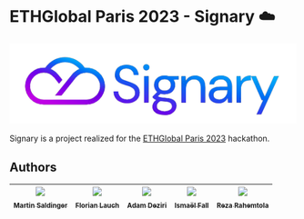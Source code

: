 # ETHGlobal Paris 2023 - Signary ☁️

![Logo](.github/assets/logo.png)

Signary is a project realized for the [ETHGlobal Paris 2023](https://www.pyratzlabs.com/hack-in-tez) hackathon.

## Authors

| [<img src="https://github.com/LeTamanoir.png?size=85" width=85><br><sub>Martin Saldinger</sub>](https://github.com/LeTamanoir) | [<img src="https://github.com/EdenComp.png?size=85" width=85><br><sub>Florian Lauch</sub>](https://github.com/EdenComp) | [<img src="https://github.com/adamdeziri.png?size=85" width=85><br><sub>Adam Deziri</sub>](https://github.com/adamdeziri) | [<img src="https://github.com/Doozers.png?size=85" width=85><br><sub>Ismaël Fall</sub>](https://github.com/Doozers) | [<img src="https://github.com/RezaRahemtola.png?size=85" width=85><br><sub>Reza Rahemtola</sub>](https://github.com/RezaRahemtola)
|:---:|:---:|:---:|:---:|:---:|